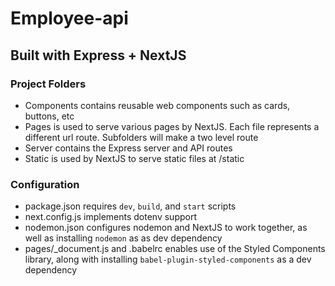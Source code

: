 # Employee-api

## Built with Express + NextJS

### Project Folders

- Components contains reusable web components such as cards, buttons, etc
- Pages is used to serve various pages by NextJS. Each file represents a different url route. Subfolders will make a two level route
- Server contains the Express server and API routes
- Static is used by NextJS to serve static files at /static

### Configuration

- package.json requires `dev`, `build`, and `start` scripts
- next.config.js implements dotenv support
- nodemon.json configures nodemon and NextJS to work together, as well as installing `nodemon` as as dev dependency
- pages/_document.js and .babelrc enables use of the Styled Components library, along with installing `babel-plugin-styled-components` as a dev dependency

